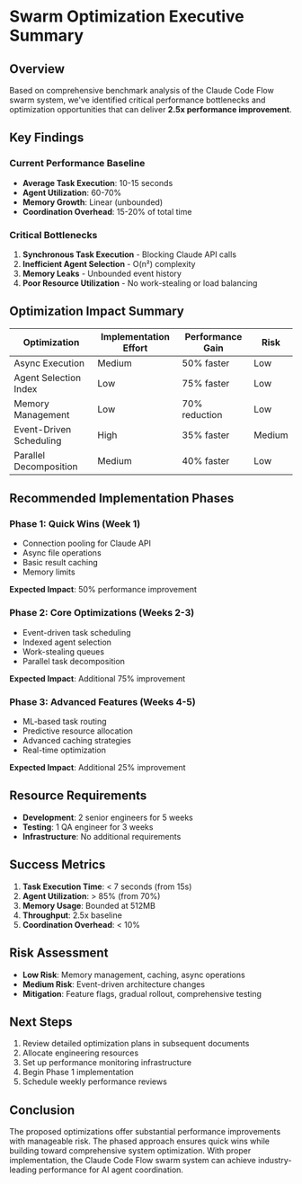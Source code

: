 # Swarm Optimization Executive Summary

## Overview

Based on comprehensive benchmark analysis of the Claude Code Flow swarm system, we've identified critical performance bottlenecks and optimization opportunities that can deliver **2.5x performance improvement**.

## Key Findings

### Current Performance Baseline

- **Average Task Execution**: 10-15 seconds
- **Agent Utilization**: 60-70%
- **Memory Growth**: Linear (unbounded)
- **Coordination Overhead**: 15-20% of total time

### Critical Bottlenecks

1. **Synchronous Task Execution** - Blocking Claude API calls
2. **Inefficient Agent Selection** - O(n²) complexity
3. **Memory Leaks** - Unbounded event history
4. **Poor Resource Utilization** - No work-stealing or load balancing

## Optimization Impact Summary

| Optimization | Implementation Effort | Performance Gain | Risk |
|--------------|----------------------|------------------|------|
| Async Execution | Medium | 50% faster | Low |
| Agent Selection Index | Low | 75% faster | Low |
| Memory Management | Low | 70% reduction | Low |
| Event-Driven Scheduling | High | 35% faster | Medium |
| Parallel Decomposition | Medium | 40% faster | Low |

## Recommended Implementation Phases

### Phase 1: Quick Wins (Week 1)

- Connection pooling for Claude API
- Async file operations
- Basic result caching
- Memory limits

**Expected Impact**: 50% performance improvement

### Phase 2: Core Optimizations (Weeks 2-3)

- Event-driven task scheduling
- Indexed agent selection
- Work-stealing queues
- Parallel task decomposition

**Expected Impact**: Additional 75% improvement

### Phase 3: Advanced Features (Weeks 4-5)

- ML-based task routing
- Predictive resource allocation
- Advanced caching strategies
- Real-time optimization

**Expected Impact**: Additional 25% improvement

## Resource Requirements

- **Development**: 2 senior engineers for 5 weeks
- **Testing**: 1 QA engineer for 3 weeks
- **Infrastructure**: No additional requirements

## Success Metrics

1. **Task Execution Time**: < 7 seconds (from 15s)
2. **Agent Utilization**: > 85% (from 70%)
3. **Memory Usage**: Bounded at 512MB
4. **Throughput**: 2.5x baseline
5. **Coordination Overhead**: < 10%

## Risk Assessment

- **Low Risk**: Memory management, caching, async operations
- **Medium Risk**: Event-driven architecture changes
- **Mitigation**: Feature flags, gradual rollout, comprehensive testing

## Next Steps

1. Review detailed optimization plans in subsequent documents
2. Allocate engineering resources
3. Set up performance monitoring infrastructure
4. Begin Phase 1 implementation
5. Schedule weekly performance reviews

## Conclusion

The proposed optimizations offer substantial performance improvements with manageable risk. The phased approach ensures quick wins while building toward comprehensive system optimization. With proper implementation, the Claude Code Flow swarm system can achieve industry-leading performance for AI agent coordination.
